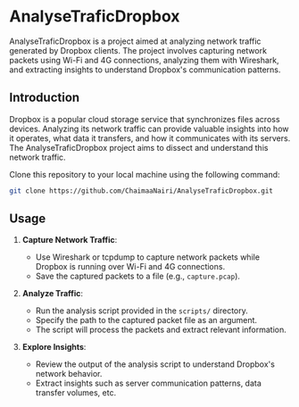 # AnalyseTraficDropbox

AnalyseTraficDropbox is a project aimed at analyzing network traffic generated by Dropbox clients. The project involves capturing network packets using Wi-Fi and 4G connections, analyzing them with Wireshark, and extracting insights to understand Dropbox's communication patterns.

## Introduction
Dropbox is a popular cloud storage service that synchronizes files across devices. Analyzing its network traffic can provide valuable insights into how it operates, what data it transfers, and how it communicates with its servers. The AnalyseTraficDropbox project aims to dissect and understand this network traffic.

Clone this repository to your local machine using the following command:

```bash
git clone https://github.com/ChaimaaNairi/AnalyseTraficDropbox.git
```

## Usage

1. **Capture Network Traffic**:
   - Use Wireshark or tcpdump to capture network packets while Dropbox is running over Wi-Fi and 4G connections.
   - Save the captured packets to a file (e.g., `capture.pcap`).

2. **Analyze Traffic**:
   - Run the analysis script provided in the `scripts/` directory.
   - Specify the path to the captured packet file as an argument.
   - The script will process the packets and extract relevant information.

3. **Explore Insights**:
   - Review the output of the analysis script to understand Dropbox's network behavior.
   - Extract insights such as server communication patterns, data transfer volumes, etc.

